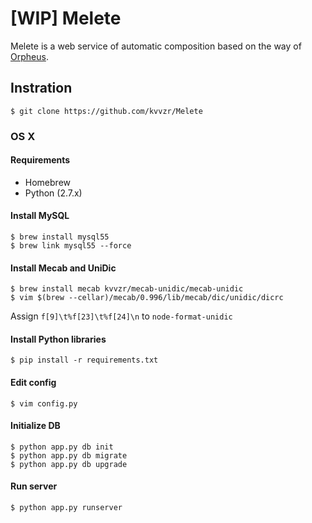 # [WIP] Melete

Melete is a web service of automatic composition based on the way of [Orpheus](http://www.orpheus-music.org/v3/).

## Instration

```
$ git clone https://github.com/kvvzr/Melete
```

### OS X

#### Requirements

- Homebrew
- Python (2.7.x)

#### Install MySQL

```
$ brew install mysql55
$ brew link mysql55 --force
```

#### Install Mecab and UniDic

```
$ brew install mecab kvvzr/mecab-unidic/mecab-unidic
$ vim $(brew --cellar)/mecab/0.996/lib/mecab/dic/unidic/dicrc
```

Assign `f[9]\t%f[23]\t%f[24]\n` to `node-format-unidic`

#### Install Python libraries

```
$ pip install -r requirements.txt
```

#### Edit config

```
$ vim config.py
```

#### Initialize DB

```
$ python app.py db init
$ python app.py db migrate
$ python app.py db upgrade
```

#### Run server

```
$ python app.py runserver
```

